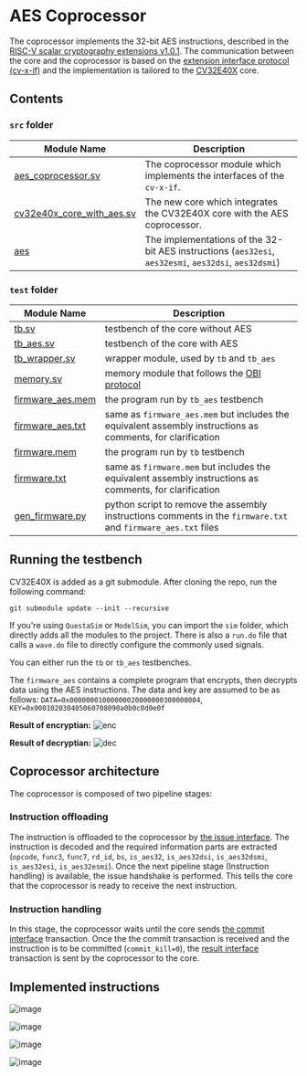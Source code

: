 # AES Coprocessor

The coprocessor implements the 32-bit AES instructions, described in the [RISC-V scalar cryptography extensions v1.0.1](https://github.com/riscv/riscv-crypto/releases/download/v1.0.1-scalar/riscv-crypto-spec-scalar-v1.0.1.pdf).
The communication between the core and the coprocessor is based on the [extension interface protocol (cv-x-if)](https://docs.openhwgroup.org/projects/openhw-group-core-v-xif/en/latest/x_ext.html) and the implementation is tailored to the [CV32E40X](https://github.com/openhwgroup/cv32e40x) core.

## Contents
### `src` folder
| Module Name | Description |
|---|---|
| [aes_coprocessor.sv](https://github.com/ahmedosama7450/aes-coprocessor/blob/main/src/aes_coprocessor.sv) | The coprocessor module which implements the interfaces of the `cv-x-if`. |
| [cv32e40x_core_with_aes.sv](https://github.com/ahmedosama7450/aes-coprocessor/blob/main/src/cv32e40x_core_with_aes.sv) | The new core which integrates the CV32E40X core with the AES coprocessor. |
| [aes](https://github.com/ahmedosama7450/aes-coprocessor/tree/main/src/aes) | The implementations of the 32-bit AES instructions (`aes32esi`, `aes32esmi`, `aes32dsi`, `aes32dsmi`) |

### `test` folder
| Module Name | Description |
|---|---|
| [tb.sv](https://github.com/ahmedosama7450/aes-coprocessor/blob/main/test/tb.sv) | testbench of the core without AES |
| [tb_aes.sv](https://github.com/ahmedosama7450/aes-coprocessor/blob/main/test/tb_aes.sv) | testbench of the core with AES |
| [tb_wrapper.sv](https://github.com/ahmedosama7450/aes-coprocessor/blob/main/test/tb_wrapper.sv) | wrapper module, used by `tb` and `tb_aes` |
| [memory.sv](https://github.com/ahmedosama7450/aes-coprocessor/blob/main/test/memory.sv) | memory module that follows the [OBI protocol](https://docs.openhwgroup.org/projects/cv32e40x-user-manual/en/latest/load_store_unit.html#protocol) |
| [firmware_aes.mem](https://github.com/ahmedosama7450/aes-coprocessor/blob/main/test/firmware_aes.mem) | the program run by `tb_aes` testbench |
| [firmware_aes.txt](https://github.com/ahmedosama7450/aes-coprocessor/blob/main/test/firmware_aes.txt) | same as `firmware_aes.mem` but includes the equivalent assembly instructions as comments, for clarification |
| [firmware.mem](https://github.com/ahmedosama7450/aes-coprocessor/blob/main/test/firmware.mem) | the program run by `tb` testbench |
| [firmware.txt](https://github.com/ahmedosama7450/aes-coprocessor/blob/main/test/firmware.txt) | same as `firmware.mem` but includes the equivalent assembly instructions as comments, for clarification |
| [gen_firmware.py](https://github.com/ahmedosama7450/aes-coprocessor/blob/main/test/gen_firmware.py) | python script to remove the assembly instructions comments in the `firmware.txt` and `firmware_aes.txt` files |

## Running the testbench

CV32E40X is added as a git submodule.
After cloning the repo, run the following command:

```
git submodule update --init --recursive
```
If you're using `QuestaSim` or `ModelSim`, you can import the `sim` folder, which directly adds all the modules to the project. There is also a `run.do` file that calls a `wave.do` file to directly configure the commonly used signals. 

You can either run the `tb` or `tb_aes` testbenches.

The `firmware_aes` contains a complete program that encrypts, then decrypts data using the AES instructions. The data and key are assumed to be as follows: `DATA=0x00000001000000020000000300000004`, `KEY=0x000102030405060708090a0b0c0d0e0f`

**Result of encryptian:**
![enc](https://github.com/ahmedosama7450/aes-coprocessor/assets/76496317/565fe1b4-218c-43ce-a829-91c32eb42fe2)

**Result of decryptian:**
![dec](https://github.com/ahmedosama7450/aes-coprocessor/assets/76496317/60efa5cd-86c8-4ee6-a8a9-29fa671fa66f)

## Coprocessor architecture

The coprocessor is composed of two pipeline stages:
### Instruction offloading
The instruction is offloaded to the coprocessor by [the issue interface](https://docs.openhwgroup.org/projects/openhw-group-core-v-xif/en/latest/x_ext.html#issue-interface). The instruction is decoded and the required information parts are extracted (`opcode`, `func3`, `func7`, `rd_id`, `bs`, `is_aes32`, `is_aes32dsi`, `is_aes32dsmi`, `is_aes32esi`, `is_aes32esmi`). Once the next pipeline stage (Instruction handling) is available, the issue handshake is performed. This tells the core that the coprocessor is ready to receive the next instruction.

### Instruction handling
In this stage, the coprocessor waits until the core sends [the commit interface](https://docs.openhwgroup.org/projects/openhw-group-core-v-xif/en/latest/x_ext.html#commit-interface) transaction. Once the the commit transaction is received and the instruction is to be committed (`commit_kill=0`), the [result interface](https://docs.openhwgroup.org/projects/openhw-group-core-v-xif/en/latest/x_ext.html#result-interface) transaction is sent by the coprocessor to the core.

## Implemented instructions
![image](https://github.com/ahmedosama7450/aes-coprocessor/assets/76496317/1d041786-e9c1-41b7-8dca-fa0db1fb10c0)

![image](https://github.com/ahmedosama7450/aes-coprocessor/assets/76496317/f166b461-6dc1-4573-a93f-3ec71d1bd9b0)

![image](https://github.com/ahmedosama7450/aes-coprocessor/assets/76496317/eaf343df-f281-457c-ba91-b93a52e1128a)

![image](https://github.com/ahmedosama7450/aes-coprocessor/assets/76496317/31f57587-6a53-4505-ac0a-6db288f797f6)

